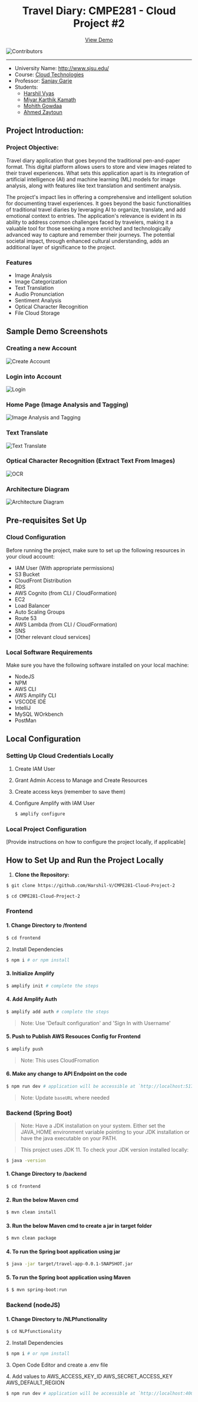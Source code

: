 <div align="center">
 
  <h1 align="center">Travel Diary: CMPE281 -  Cloud Project #2 </h1>

  <p align="center">
    <a href="http://travel.karthikkamath.com/">View Demo</a>
  </p>
</div>


![Contributors](https://img.shields.io/github/contributors/Harshil-V/CMPE281-Cloud-Project-2?color=dark-green) 

---

*	University Name: http://www.sjsu.edu/ 
*	Course: [Cloud Technologies](https://catalog.sjsu.edu/preview_course_nopop.php?catoid=13&coid=116077)
*	Professor: [Sanjay Garje](https://www.linkedin.com/in/sanjaygarje/)
*	Students: 
    - [Harshil Vyas](https://www.linkedin.com/in/harshil-vyas/)
    - [Miyar Karthik Kamath]()
    - [Mohith Gowdaa]()
    - [Ahmed Zaytoun]()
    

## Project Introduction:
### Project Objective:

Travel diary application that goes beyond the traditional pen-and-paper format. This digital platform allows users to store and view images related to their travel experiences. What sets this application apart is its integration of artificial  intelligence (AI) and machine learning (ML) models for image analysis, along with features like text translation and sentiment analysis.

The project's impact lies in offering a comprehensive and intelligent solution for documenting travel experiences. It goes beyond the basic functionalities of traditional travel diaries by leveraging AI to organize, translate, and add emotional context to entries. The application's relevance is evident in its ability to address common challenges faced by travelers, making it a valuable tool for those seeking a more enriched and technologically advanced way to capture and remember their journeys. The potential societal impact, through enhanced cultural understanding, adds an additional layer of significance to the project.


### Features
- Image Analysis
- Image Categorization
- Text Translation
- Audio Pronunciation
- Sentiment Analysis
- Optical Character Recognition
- File Cloud Storage

## Sample Demo Screenshots

### Creating a new Account
![Create Account](screenshots/Signup.png)

### Login into Account
![Login](screenshots/Login.png)

### Home Page (Image Analysis and Tagging)
![Image Analysis and Tagging](screenshots/HomePage.png)

### Text Translate
![Text Translate](screenshots/Translate.png)

### Optical Character Recognition (Extract Text From Images)
![OCR](screenshots/OCR.png)

### Architecture Diagram
![Architecture Diagram](screenshots/AWS_ARCH.jpg)

## Pre-requisites Set Up

### Cloud Configuration
Before running the project, make sure to set up the following resources in your cloud account:

- IAM User (With appropriate permissions)
- S3 Bucket
- CloudFront Distribution
- RDS
- AWS Cognito (from CLI / CloudFormation)
- EC2
- Load Balancer
- Auto Scaling Groups
- Route 53
- AWS Lambda (from CLI / CloudFormation) 
- SNS
- [Other relevant cloud services]

### Local Software Requirements
Make sure you have the following software installed on your local machine:

- NodeJS
- NPM 
- AWS CLI
- AWS Amplify CLI
- VSCODE IDE 
- IntelliJ
- MySQL WOrkbench
- PostMan

## Local Configuration

### Setting Up Cloud Credentials Locally
1. Create IAM User 
2. Grant Admin Access to Manage and Create Resources
3. Create access keys (remember to save them)
4. Configure Amplify with IAM User 

    ```bash
    $ amplify configure
    ```

### Local Project Configuration
[Provide instructions on how to configure the project locally, if applicable]

## How to Set Up and Run the Project Locally

1. **Clone the Repository:**

```bash
$ git clone https://github.com/Harshil-V/CMPE281-Cloud-Project-2

$ cd CMPE281-Cloud-Project-2
```

### Frontend
<h4>1. Change Directory to /frontend</h4>

```bash
$ cd frontend
```

<h34>2. Install Dependencies</h34> 

```bash
$ npm i # or npm install
```

<h4>3. Initialize Amplify</h4>

```bash
$ amplify init # complete the steps
```

<h4>4. Add Amplify Auth</h4>

```bash
$ amplify add auth # complete the steps
```
> Note: Use 'Default configuration' and 'Sign In with Username'

<h4>5. Push to Publish AWS Resouces Config for Frontend</h4>

```bash
$ amplify push 
```
> Note: This uses CloudFromation

<h4>6. Make any change to API Endpoint on the code</h4>

```bash
$ npm run dev # application will be accessible at `http://localhost:5173/``
```
> Note: Update `baseURL` where needed


### Backend (Spring Boot) 

> Note: Have a JDK installation on your system. Either set the JAVA_HOME environment variable pointing to your JDK installation or have the java executable on your PATH.

> This project uses JDK 11. To check your JDK version installed locally:

```bash
$ java -version
```

<h4>1. Change Directory to /backend</h4>

```bash
$ cd frontend
```

<h4>2. Run the below Maven cmd </h4>

```bash
$ mvn clean install
```

<h4>3. Run the below Maven cmd to create a jar in target folder</h4>

```bash
$ mvn clean package
```

<h4>4. To run the Spring boot application using jar </h4>

```bash
$ java -jar target/travel-app-0.0.1-SNAPSHOT.jar
```

<h4>5. To run the Spring boot application using Maven </h4>

```bash
$ $ mvn spring-boot:run
```

### Backend (nodeJS)
<h4>1. Change Directory to /NLPfunctionality</h4>

```bash
$ cd NLPfunctionality
```

<h34>2. Install Dependencies</h34> 

```bash
$ npm i # or npm install
```

<h35>3. Open Code Editor and create a .env file</h35> 

<h36>4. Add values to 
AWS_ACCESS_KEY_ID 
AWS_SECRET_ACCESS_KEY 
AWS_DEFAULT_REGION</h36> 

```bash
$ npm run dev # application will be accessible at `http://localhost:4000/``
```
